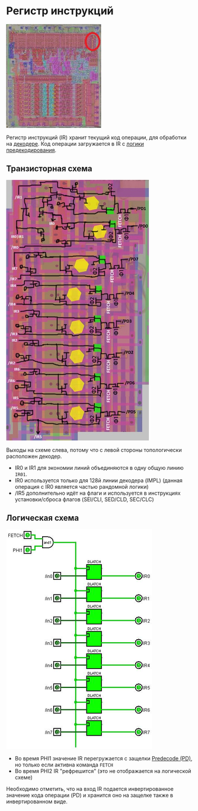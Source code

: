 # Регистр инструкций

![6502_locator_ir](/BreakingNESWiki/imgstore/6502/6502_locator_ir.jpg)

Регистр инструкций (IR) хранит текущий код операции, для обработки на [декодере](decoder.md). Код операции загружается в IR с [логики предекодирования](predecode.md).

## Транзисторная схема

![ir_tran](/BreakingNESWiki/imgstore/ir_tran.jpg)

Выходы на схеме слева, потому что с левой стороны топологически расположен декодер.

- IR0 и IR1 для экономии линий объединяются в одну общую линию `IR01`.
- IR0 используется только для 128й линии декодера (IMPL) (данная операция с IR0 является частью рандомной логики)
- /IR5 дополнительно идёт на флаги и используется в инструкциях установки/сброса флагов (SEI/CLI, SED/CLD, SEC/CLC)

## Логическая схема

![ir_logic](/BreakingNESWiki/imgstore/ir_logic.jpg)

- Во время PHI1 значение IR перегружается с защелки [Predecode (PD)](predecode.md), но только если активна команда `FETCH`
- Во время PHI2 IR "рефрешится"  (это не отображается на логической схеме)

Необходимо отметить, что на вход IR подается инвертированное значение кода операции (PD) и хранится оно на защелке также в инвертированном виде.
